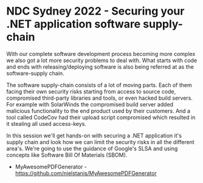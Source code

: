 # NDC Sydney 2022 - Securing your .NET application software supply-chain

With our complete software development process becoming more complex we also got a lot more security problems to deal with. What starts with code and ends with releasing/deploying software is also being referred at as the software-supply chain.

The software supply-chain consists of a lot of moving parts. Each of them facing their own security risks starting from access to source code, compromised third-party libraries and tools, or even hacked build servers. For example with SolarWinds the compromised build server added malicious functionality to the end product used by their customers. And a tool called CodeCov had their upload script compromised which resulted in it stealing all used access-keys.

In this session we'll get hands-on with securing a .NET application it's supply chain and look how we can limit the security risks in all the different area's. We're going to use the guidance of Google's SLSA and using concepts like Software Bill Of Materials (SBOM).

- MyAwesomePDFGenerator - https://github.com/nielstanis/MyAwesomePDFGenerator
